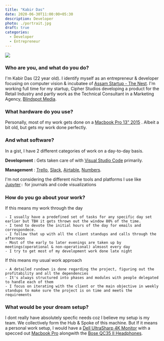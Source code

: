 ```yaml
---
title: "Kabir Das"
date: 2020-06-30T11:00:00+05:30
description: Developer
photo: ./portrait.jpg
draft: true
categories:
  - Developer
  - Entrepreneur
---
```


![](/interviews/4/portrait.jpg)


### Who are you, and what do you do?

I'm Kabir Das (22 year old). I identify myself as an entrepreneur & developer focusing on computer vision & incubatee of [Assam Startup - The Nest](http://startup.assam.gov.in/). I'm working full time for my startup, Cipher Studios developing a product for the Retail Industry and partly work as the Technical Consultant in a Marketing Agency, [Blindspot Media](mediablidspot.in).


### What hardware do you use?

Personally, most of my work gets done on a [Macbook Pro 13" 2015](https://www.laptopmag.com/reviews/laptops/apple-macbook-pro-retina-15-inch-2015) . Albeit a bit old, but gets my work done perfectly.
	
### And what software?

In a gist, I have 2 different categories of work on a day-to-day basis.

**Development** : Gets taken care of with [Visual Studio Code](https://code.visualstudio.com/) primarily.

**Management** :  [Trello](https://trello.com/), [Slack](https://slack.com/), [Airtable](https://airtable.com/), [Numbers](https://www.apple.com/in/numbers/).

I'm not considering the different niche tools and platforms I use like [Jupyter](https://jupyter.org/)। for journals and code visualizations
	
### How do you go about your work?

If this means my work through the day	 

	- I usually have a predefined set of tasks for any specific day set earlier but TBH it gets thrown out the window 80% of the time.
	- I tend to devote the initial hours of the day for emails and correspondece.
	- I follow that up with all the client standups and calls through the afternoon
	- Most of the early to later evenings are taken up by meetings(operational & non-operational) almsost every day
	- I try to get most of my development work done late night
	
If this means my usual work approach

	- A detailed rundown is done regarding the project, figuring out the profitability and all the dependencies
	- It's always structured into phases and modules with people delegated to handle each of them
	- I focus on iterating with the client or the main objective in weekly standups to make sure the project is on time and meets the requirements
	
### What would be your dream setup?
I dont really have absolutely specfic needs coz I believe my setup is my team. We collectively form the Hub & Spoke of this machine. But If it means a personal work setup, I would have a [Dell UltraSharp 4K Monitor](https://www.dell.com/si/business/p/dell-u2718q-monitor/pd ) with a specced out [Macbook Pro](https://www.apple.com/in/macbook-pro-16/) alongwith the [Bose QC35 II Headphones](https://www.boseindia.com/en_in/products/headphones/over_ear_headphones/quietcomfort-35-wireless-ii.html#v=qc35_ii_black).


	